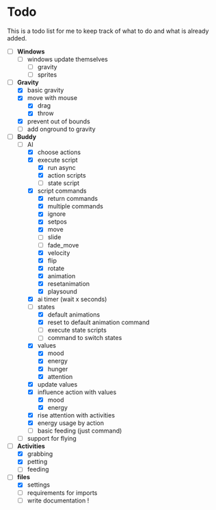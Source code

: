 # Todo
This is a todo list for me to keep track of what to do and what is already added.

- [ ] **Windows**
    - [ ] windows update themselves
        - [ ] gravity
        - [ ] sprites
- [ ] **Gravity**
    - [X] basic gravity
    - [X] move with mouse
        - [X] drag
        - [X] throw
    - [X] prevent out of bounds
    - [ ] add onground to gravity
- [ ] **Buddy**
    - [ ] AI
        - [X] choose actions
        - [X] execute script
            - [X] run async
            - [X] action scripts
            - [ ] state script
        - [X] script commands
            - [X] return commands
            - [X] multiple commands
            - [X] ignore
            - [X] setpos
            - [X] move
            - [ ] slide
            - [ ] fade_move
            - [X] velocity
            - [X] flip
            - [X] rotate
            - [X] animation
            - [X] resetanimation
            - [X] playsound
        - [X] ai timer (wait x seconds)
        - [ ] states
            - [X] default animations
            - [X] reset to default animation command
            - [ ] execute state scripts
            - [ ] command to switch states
        - [X] values
            - [X] mood
            - [X] energy
            - [X] hunger
            - [X] attention
        - [X] update values
        - [X] influence action with values
            - [X] mood
            - [X] energy
        - [X] rise attention with activities
        - [X] energy usage by action
        - [ ] basic feeding (just command)
    - [ ] support for flying
- [ ] **Activities**
    - [X] grabbing
    - [X] petting
    - [ ] feeding
- [ ] **files**
    - [X] settings
    - [ ] requirements for imports
    - [ ] write documentation !